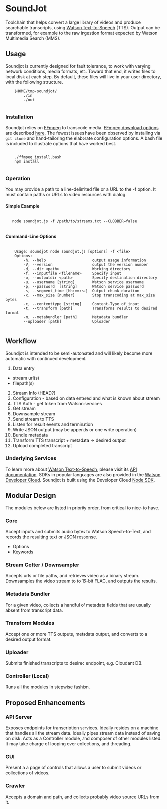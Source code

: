 
# SoundJot

Toolchain that helps convert a large library of videos and produce searchable 
transcripts, using [Watson Text-to-Speech](http://ibm.co/1PTfsY3) (TTS). 
Output can be transformed, for example to the raw ingestion format expected 
by Watson Multimedia Search (MMS).

## Usage
Soundjot is currently designed for fault tolerance, to work with varying
network conditions, media formats, etc. Toward that end, it writes files to 
local disk at each step. By default, these files will live in your user 
directory, with the following structure.

```
    $HOME/tmp-soundjot/
        ./in
        ./out
        
```

### Installation
Soundjot relies on [FFmpeg](https://ffmpeg.org/) to transcode media. 
[FFmpeg download options](https://ffmpeg.org/download.html) are described 
[here](https://ffmpeg.org/download.html). The fewest issues have been 
observed by installing via `git clone` and hand-tailoring the elaborate 
configuration options. A  bash file is included to illustrate options that 
have worked best.

```

    ./ffmpeg_install.bash
    npm install
    
```

### Operation
You may provide a path to a line-delimited file or a URL to the -f option. It 
must contain paths or URLs to video resources with dialog.

#### Simple Example

```

   node soundjot.js -f /path/to/streams.txt --CLOBBER=false
    
```

#### Command-Line Options

```

    Usage: soundjot node soundjot.js [options] -f <file>
    Options:
        -h, --help                     output usage information
        -V, --version                  output the version number
        -d, --dir <path>               Working directory
        -f, --inputfile <filename>     Specify input
        -o, --outputdir <path>         Specify destination directory
        -u, --username [string]        Watson service username
        -p, --password  [string]       Watson service password
        -s, --segment_time [hh:mm:ss]  Output chunk duration
        -x, --max_size [number]        Stop transcoding at max_size bytes
        -c, --contenttype [string]     Content-Type of input
        -t, --transform [path]         Transforms results to desired format
        -m, --metabundler [path]       Metadata bundler
        --uploader [path]              Uploader
        
```

## Workflow
Soundjot is intended to be semi-automated and will likely become more automatic 
with continued development.

1. Data entry 
  - stream url(s)
  - filepath(s)
2. Stream Info (HEAD?)
3. Configuration - based on data entered and what is known about stream
4. TTS Auth - get token from Watson services
5. Get stream
6. Downsample stream
7. Send stream to TTS
8. Listen for result events and termination
9. Write JSON output (may be appends or one write operation)
10. Bundle metadata
11. Transform TTS transcript + metadata => desired output
12. Upload completed transcript


### Underlying Services
To learn more about [Watson Text-to-Speech](http://ibm.co/1PTfsY3), please 
visit its [API documentation](http://ibm.co/1P50kU6). SDKs in popular languages
are also provided in the 
[Watson Developer Cloud](https://github.com/watson-developer-cloud). Soundjot
is built using the Developer Cloud [Node SDK](http://bit.ly/1ZhdWS3).



## Modular Design
The modules below are listed in priority order, from critical to nice-to have.

### Core
Accept inputs and submits audio bytes to Watson Speech-to-Text, and records the 
resulting text or JSON response.
  - Options
  - Keywords

### Stream Getter / Downsampler
Accepts urls or file paths, and retrieves video as a binary stream.
Downsamples the video stream to to 16-bit FLAC, and outputs the results.

### Metadata Bundler
For a given video, collects a handful of metadata fields that are usually absent
from transcript data.

###  Transform Modules
Accept one or more TTS outputs, metadata output, and converts to a desired 
output format. 

### Uploader
Submits finished transcripts to desired endpoint, e.g. Cloudant DB.

### Controller (Local)
Runs all the modules in stepwise fashion.


## Proposed Enhancements

### API Server
Exposes endpoints for transcription services. Ideally resides on a machine that 
handles all the stream data. Ideally pipes stream data instead of saving on 
disk. Acts as a Controller module, and composer of other modules listed. It 
may take charge of looping over collections, and threading.

### GUI
Present a a page of controls that allows a user to submit videos or collections
of videos.

### Crawler
Accepts a domain and path, and collects probably video source URLs from it.


